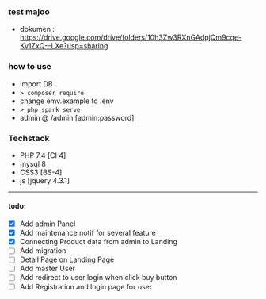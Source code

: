 ### test majoo

- dokumen : https://drive.google.com/drive/folders/10h3Zw3RXnGAdpjQm9cqe-Kv1ZxQ--LXe?usp=sharing

### how to use

- import DB
- `> composer require`
- change emv.example to .env
- `> php spark serve`
- admin @ /admin [admin:password]

### Techstack

- PHP 7.4 [CI 4]
- mysql 8
- CSS3 [BS-4]
- js [jquery 4.3.1]


___

#### todo:

- [x] Add admin Panel
- [x] Add maintenance notif for several feature
- [x] Connecting Product data from admin to Landing
- [ ] Add migration
- [ ] Detail Page on Landing Page
- [ ] Add master User
- [ ] Add redirect to user login when click buy button
- [ ] Add Registration and login page for user